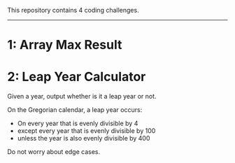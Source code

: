 This repository contains 4 coding challenges.

---

# 1: Array Max Result 



# 2: Leap Year Calculator

Given a year, output whether is it a leap year or not.

On the Gregorian calendar, a leap year occurs:

* On every year that is evenly divisible by 4 
* except every year that is evenly divisible by 100
* unless the year is also evenly divisible by 400

Do not worry about edge cases.



